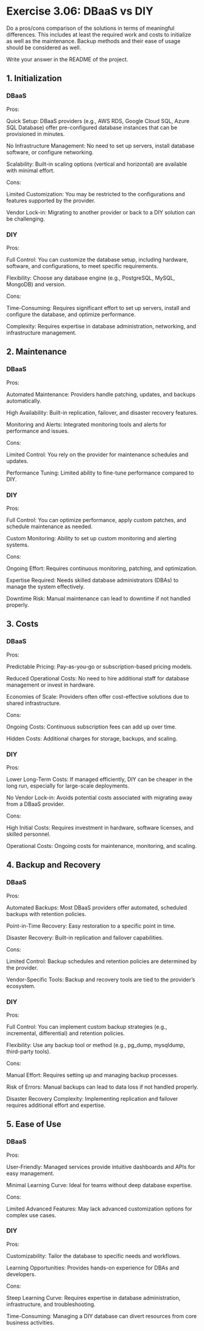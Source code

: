 # Exercise 3.06: DBaaS vs DIY
Do a pros/cons comparison of the solutions in terms of meaningful differences. This includes at least the required work and costs to initialize as well as the maintenance. Backup methods and their ease of usage should be considered as well.

Write your answer in the README of the project.

## 1. Initialization
### DBaaS
Pros:

Quick Setup: DBaaS providers (e.g., AWS RDS, Google Cloud SQL, Azure SQL Database) offer pre-configured database instances that can be provisioned in minutes.

No Infrastructure Management: No need to set up servers, install database software, or configure networking.

Scalability: Built-in scaling options (vertical and horizontal) are available with minimal effort.

Cons:

Limited Customization: You may be restricted to the configurations and features supported by the provider.

Vendor Lock-in: Migrating to another provider or back to a DIY solution can be challenging.

### DIY
Pros:

Full Control: You can customize the database setup, including hardware, software, and configurations, to meet specific requirements.

Flexibility: Choose any database engine (e.g., PostgreSQL, MySQL, MongoDB) and version.

Cons:

Time-Consuming: Requires significant effort to set up servers, install and configure the database, and optimize performance.

Complexity: Requires expertise in database administration, networking, and infrastructure management.

## 2. Maintenance
### DBaaS
Pros:

Automated Maintenance: Providers handle patching, updates, and backups automatically.

High Availability: Built-in replication, failover, and disaster recovery features.

Monitoring and Alerts: Integrated monitoring tools and alerts for performance and issues.

Cons:

Limited Control: You rely on the provider for maintenance schedules and updates.

Performance Tuning: Limited ability to fine-tune performance compared to DIY.

### DIY
Pros:

Full Control: You can optimize performance, apply custom patches, and schedule maintenance as needed.

Custom Monitoring: Ability to set up custom monitoring and alerting systems.

Cons:

Ongoing Effort: Requires continuous monitoring, patching, and optimization.

Expertise Required: Needs skilled database administrators (DBAs) to manage the system effectively.

Downtime Risk: Manual maintenance can lead to downtime if not handled properly.

## 3. Costs
### DBaaS
Pros:

Predictable Pricing: Pay-as-you-go or subscription-based pricing models.

Reduced Operational Costs: No need to hire additional staff for database management or invest in hardware.

Economies of Scale: Providers often offer cost-effective solutions due to shared infrastructure.

Cons:

Ongoing Costs: Continuous subscription fees can add up over time.

Hidden Costs: Additional charges for storage, backups, and scaling.

### DIY
Pros:

Lower Long-Term Costs: If managed efficiently, DIY can be cheaper in the long run, especially for large-scale deployments.

No Vendor Lock-in: Avoids potential costs associated with migrating away from a DBaaS provider.

Cons:

High Initial Costs: Requires investment in hardware, software licenses, and skilled personnel.

Operational Costs: Ongoing costs for maintenance, monitoring, and scaling.

## 4. Backup and Recovery
### DBaaS
Pros:

Automated Backups: Most DBaaS providers offer automated, scheduled backups with retention policies.

Point-in-Time Recovery: Easy restoration to a specific point in time.

Disaster Recovery: Built-in replication and failover capabilities.

Cons:

Limited Control: Backup schedules and retention policies are determined by the provider.

Vendor-Specific Tools: Backup and recovery tools are tied to the provider’s ecosystem.

### DIY
Pros:

Full Control: You can implement custom backup strategies (e.g., incremental, differential) and retention policies.

Flexibility: Use any backup tool or method (e.g., pg_dump, mysqldump, third-party tools).

Cons:

Manual Effort: Requires setting up and managing backup processes.

Risk of Errors: Manual backups can lead to data loss if not handled properly.

Disaster Recovery Complexity: Implementing replication and failover requires additional effort and expertise.

## 5. Ease of Use
### DBaaS
Pros:

User-Friendly: Managed services provide intuitive dashboards and APIs for easy management.

Minimal Learning Curve: Ideal for teams without deep database expertise.

Cons:

Limited Advanced Features: May lack advanced customization options for complex use cases.

### DIY
Pros:

Customizability: Tailor the database to specific needs and workflows.

Learning Opportunities: Provides hands-on experience for DBAs and developers.

Cons:

Steep Learning Curve: Requires expertise in database administration, infrastructure, and troubleshooting.

Time-Consuming: Managing a DIY database can divert resources from core business activities.
